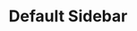 ---
title: "Default Sidebar"
description: "A simple, modular sidebar for easy customization. Build your own sidebar by defining styles and routes."
creator: "christphralden"
versions:
  - framework: "react"
    lang: "typescript"
    content: 
      - type: "header"
        value: "Implementation"
      - type: "description"
        value: "How to use this component in Astro."
      - type: "code"
        filename: "custom-sidebar.tsx"
        lang: "typescript"
        value: |
            import { ContentRoutes } from '@core/lib/routes'; // adjust import
            import { Sidebar } from '@sidebar/default'; // adjust import

            export const CleanSidebar = ({
                currentPath
            }: {
                currentPath: string
            }) => {
                return (
                    <Sidebar currentPath={currentPath} >
                        <Sidebar.Items className='gap-6'>
                            {ContentRoutes.routeGroups.map((routeGroup) => (
                                <Sidebar.Items key={routeGroup.group}>
                                    <Sidebar.Item group className='uppercase font-normal mb-2'>
                                        <h3>{routeGroup.group}</h3>
                                    </Sidebar.Item>

                                    <Sidebar.Items className='gap-1'>
                                        {routeGroup.routes.map((route) => (
                                            <Sidebar.Item 
                                                key={route.route} 
                                                route={`${ContentRoutes.baseUrl}${routeGroup.group}/${route.route}/`} 
                                                className="capitalize"
                                            >
                                                {route.name}
                                            </Sidebar.Item>
                                        ))}
                                    </Sidebar.Items>
                                </Sidebar.Items>
                            ))}
                        </Sidebar.Items> 
                    </Sidebar>
                );
            };

      - type: "header"
        value: "Copy and paste the following code into your project."
      - type: "description"
        value: "Component for the sidebar."
      - type: "code"
        filename: "sidebar.tsx"
        lang: "typescript"
        value: |
            import { cn } from '@core/lib/utils'; // adjust import
            import React from 'react';
            import { SidebarContextProvider, useSidebarContext } from '@sidebar/default'; // adjust import

            function SidebarContent({
                children,
                className
            }: {
                children: React.ReactNode;
                className?: string;
            }) {
                return (
                    <div className={cn('min-w-fit min-h-fit h-full w-52 xl:w-80 flex flex-col justify-between select-none', className)}>
                        {children}
                    </div>
                );
            }

            function SidebarItems({
                children,
                className
            }: {
                children?: React.ReactNode;
                className?: string;
            }) {
                return (
                    <div className={cn("flex flex-col cursor-pointer", className)}>
                        {children}
                    </div>
                );
            }

            function SidebarItem({
                children,
                className,
                route,
                group = false,
                ...other
            }: {
                children?: React.ReactNode;
                className?: string;
                route?: string;
                group?: boolean;
                [x: string]: any;
            }) {
                const { active } = useSidebarContext();
                const isActive = route ? active == route : group ? true : false
                return (
                    <a {...other} href={route} className={cn(isActive ? "font-normal text-black" : "font-thin text-gray-600", "flex cursor-pointer" ,className)}>
                        {children}
                    </a>
                );
            }

            const SidebarComponent = ({
                children,
                className,
                currentPath,
            }: {
                children: React.ReactNode;
                className?: string;
                currentPath: string;
            }) => {
                return (
                    <SidebarContextProvider currentPath={currentPath} >
                        <SidebarContent className={className}>
                            {children}
                        </SidebarContent>
                    </SidebarContextProvider>
                );
            };

            export const Sidebar = Object.assign(SidebarComponent, {
                Items: SidebarItems,
                Item: SidebarItem
            });

            export type RouteName = string
            export interface Route {
                name: string;
                route: RouteName;
            }
            export interface RouteGroup{
                group:string,
                routes: Route[]
            }
            export type RouteMap = {
                baseUrl: string;
                routeGroup: RouteGroup[];
            }


      - type: "header"
        value: "Copy and paste the following code into your project."
      - type: "description"
        value: "Use this sidebar context to share states or customize a render function to dynamically replace content within the content div for a single-page experience."
      - type: "code"
        filename: "context/sidebar-context.tsx"
        lang: "typescript"
        value: |
            import React, { createContext, useContext, useState } from 'react';
            import type { RouteName } from '@sidebar/default'; // adjust import

            interface SidebarContextProps {
                active: RouteName | undefined;
                handleChange: (routeName: RouteName) => void;
            }

            const SidebarContext = createContext<SidebarContextProps | null>(null);

            export function SidebarContextProvider({
                children,
                currentPath,
            }: {
                children: React.ReactNode;
                currentPath: string;
            }) {

                const [active, setActive] = useState<RouteName | undefined>(currentPath);

                const handleChange = (routeName: RouteName) => {
                    setActive(routeName);
                };

                return (
                    <SidebarContext.Provider value={{ active, handleChange }}>
                        {children}
                    </SidebarContext.Provider>
                );
            }

            export const useSidebarContext = () => {
                const context = useContext(SidebarContext);
                if (!context) {
                    throw new Error("useSidebarContext must be used within a SidebarContextProvider");
                }
                return context;
            };


      - type: "header"
        value: "Define and map routes for your sidebar."
      - type: "description"
        value: "You can route with a slug or without, this just helps you map your existing route to the sidebar. Customize your own structure by changing the way you map your sidebar. But heres a general layout you can use."
      - type: "code"
        filename: "routes/sidebar-routes.ts"
        lang: "typescript"
        value: |
            export const ContentRoutes = {
                baseUrl:"/components/", // this is the base url for your routes, feel free to disregard
                routeGroups:[ // here you can define groups
                    {
                        group: "group1", // name of the group
                        routes:[
                            {
                                name: "route1", // here is the text you want to display to users
                                route: "route-1" // here is the route
                            },
                            {
                                name: "very long route",
                                route: "very-long-route" // you can change naming conventions for spaces
                            },
                        ]
                    },
                    {
                        group:"group2",
                        routes:[
                            {
                                name: "route3",
                                route: "route-3"
                            }
                        ]
                    }
                ]
            }


      - type: "header"
        value: "Update imports."
      - type: "description"
        value: "Change the import paths to match your project."

---